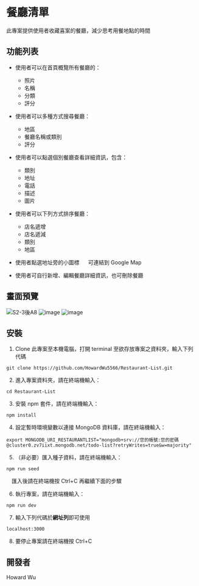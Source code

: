 # 餐廳清單

此專案提供使用者收藏喜案的餐廳，減少思考用餐地點的時間

## 功能列表

- 使用者可以在首頁概覽所有餐廳的：

  - 照片
  - 名稱
  - 分類
  - 評分

- 使用者可以多種方式搜尋餐廳：

  - 地區
  - 餐廳名稱或類別
  - 評分

- 使用者可以點選個別餐廳查看詳細資訊，包含：

  - 類別
  - 地址
  - 電話
  - 描述
  - 圖片

- 使用者可以下列方式排序餐廳：

  - 店名遞增
  - 店名遞減
  - 類別
  - 地區

- 使用者點選地址旁的小圖標 <img src="https://raw.githubusercontent.com/FortAwesome/Font-Awesome/6.x/svgs/solid/location-arrow.svg" width="15" height="15"> 可連結到 Google Map

- 使用者可自行新增、編輯餐廳詳細資訊，也可刪除餐廳

## 畫面預覽

![S2-3後A8](https://user-images.githubusercontent.com/110580842/188782748-d0203a0d-4a84-4692-9e32-92c9655d5ba5.png)
![image](https://user-images.githubusercontent.com/110580842/188071746-eb9e1ef5-2aee-4281-a6b8-39ecbf86d16f.png)
![image](https://user-images.githubusercontent.com/110580842/188783113-6f1b917b-4cc6-408d-8353-793eaab27d23.png)

## 安裝

1. Clone 此專案至本機電腦，打開 terminal 至欲存放專案之資料夾，輸入下列代碼

```
git clone https://github.com/HowardWu5566/Restaurant-List.git
```

2. 進入專案資料夾，請在終端機輸入：

```
cd Restaurant-List
```

3. 安裝 npm 套件，請在終端機輸入：

```
npm install
```

4. 設定暫時環境變數以連接 MongoDB 資料庫，請在終端機輸入：

```
export MONGODB_URI_RESTAURANTLIST="mongodb+srv://您的帳號:您的密碼@cluster0.zv7iixt.mongodb.net/todo-list?retryWrites=true&w=majority"
```

5. （非必要）匯入種子資料，請在終端機輸入：

```
npm run seed
```

&#8195;匯入後請在終端機按 Ctrl+C 再繼續下面的步驟

6. 執行專案，請在終端機輸入：

```
npm run dev
```

7. 輸入下列代碼於**網址列**即可使用

```
localhost:3000
```

8. 要停止專案請在終端機按 Ctrl+C

## 開發者

Howard Wu
